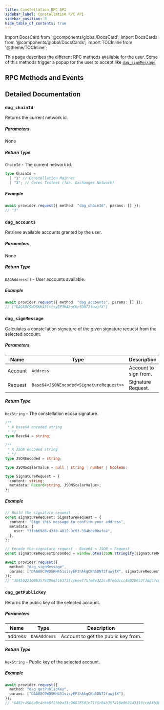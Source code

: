 ```yaml
---
title: Constellation RPC API
sidebar_label: Constellation RPC API
sidebar_position: 3
hide_table_of_contents: true
---
```


import DocsCard from '@components/global/DocsCard';
import DocsCards from '@components/global/DocsCards';
import TOCInline from '@theme/TOCInline';

<head>
  <meta
    name="description"
    content="This page describes the different RPC methods available for the user. Some of this methods trigger a popup for the user to accept like dag_signMessage."
  />
  <style>{`
    :root {
      --doc-item-container-width: 60rem;
    }
  `}</style>
</head>

<intro-end />

This page describes the different RPC methods available for the user. Some of this methods trigger a popup for the user to accept like [`dag_signMessage`](#dag_signmessage).

## RPC Methods and Events

<TOCInline toc={toc} minHeadingLevel={3} maxHeadingLevel={3} />

## Detailed Documentation

### `dag_chainId`

Returns the current network id.

##### Parameters

None

##### Return Type

`ChainId` - The current network id.

```typescript title="ChainId"
type ChainId =
  | "1" // Constellation Mainnet
  | "3"; // Ceres Testnet (fka. Exchanges Network)
```

##### Example

```typescript title="TypeScript"
await provider.request({ method: "dag_chainId", params: [] });
// "3"
```

### `dag_accounts`

Retrieve available accounts granted by the user.

##### Parameters

None

##### Return Type

`DAGAddress[]` - User accounts available.

##### Example

```typescript title="TypeScript"
await provider.request({ method: "dag_accounts", params: [] });
// ["DAG88C9WDSKH451sisyEP3hAkgCKn5DN72fuwjfX"]
```

### `dag_signMessage`

Calculates a constellation signature of the given signature request from the selected account.

##### Parameters

| Name    | Type                                    | Description           |
| ------- | --------------------------------------- | --------------------- |
| Account | `Address`                               | Account to sign from. |
| Request | `Base64<JSONEncoded<SignatureRequest>>` | Signature Request.    |

##### Return Type

`HexString` - The constellation ecdsa signature.

```typescript title="Base64"
/**
 * A base64 encoded string
 * */
type Base64 = string;
```

```typescript title="JSONEncoded"
/**
 * A JSON encoded string
 * */
type JSONEncoded = string;
```

```typescript title="JSONScalarValue"
type JSONScalarValue = null | string | number | boolean;
```

<div id="tst-signaturerequest"></div>

```typescript title="SignatureRequest"
type SignatureRequest = {
  content: string;
  metadata: Record<string, JSONScalarValue>;
};
```

##### Example

```typescript title="TypeScript"
// Build the signature request
const signatureRequest: SignatureRequest = {
  content: "Sign this message to confirm your address",
  metadata: {
    user: "3feb69d6-d3f0-4812-9c93-384bee08afe8",
  },
};

// Encode the signature request - Base64 < JSON < Request
const signatureRequestEnconded = window.btoa(JSON.stringify(signatureRequest));

await provider.request({
  method: "dag_signMessage",
  params: ["DAG88C9WDSKH451sisyEP3hAkgCKn5DN72fuwjfX", signatureRequestEnconded],
});
// "3045022100b35798008516373fcc6eef75fe8e322ce8fe0dccc4802b052f3ddc7c6b5dc2900220154cac1e4f3e7d9a64f4ed9d2a518221b273fe782f037a5842725054f1c62280"
```

### `dag_getPublicKey`

Returns the public key of the selected account.

##### Parameters

| Name    | Type         | Description                         |
| ------- | ------------ | ----------------------------------- |
| address | `DAGAddress` | Account to get the public key from. |

##### Return Type

`HexString` - Public key of the selected account.

##### Example

```typescript title="TypeScript"
await provider.request({
  method: "dag_getPublicKey",
  params: ["DAG88C9WDSKH451sisyEP3hAkgCKn5DN72fuwjfX"],
});
// "0482c4566a9c4cbb6f23b9a31c96876501c71f5c04b35f416e0b2243113cce8fb386a2db0b3881d1c908d33465748b948649165a6705904120238999eed6eed1f4"
```
